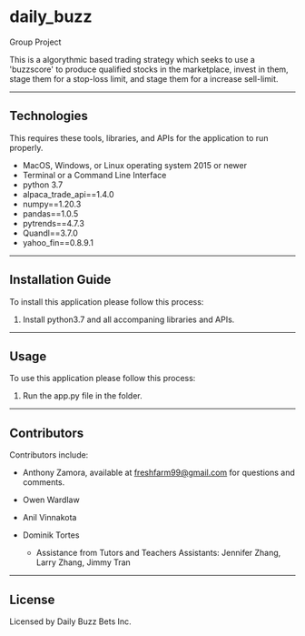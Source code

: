 # daily_buzz
Group Project

This is a algorythmic based trading strategy which seeks to use a 'buzzscore' to produce qualified stocks in the marketplace, invest in them, stage them for a stop-loss limit, and stage them for a increase sell-limit.

---

## Technologies

This requires these tools, libraries, and APIs for the application to run properly.
- MacOS, Windows, or Linux operating system 2015 or newer
- Terminal or a Command Line Interface
- python 3.7 
- alpaca_trade_api==1.4.0
- numpy==1.20.3
- pandas==1.0.5
- pytrends==4.7.3
- Quandl==3.7.0
- yahoo_fin==0.8.9.1
---

## Installation Guide

To install this application please follow this process:

1. Install python3.7 and all accompaning libraries and APIs.


---

## Usage

To use this application please follow this process:

1. Run the app.py file in the folder.

---

## Contributors

Contributors include:
- Anthony Zamora, available at freshfarm99@gmail.com for questions and comments.
- Owen Wardlaw
- Anil Vinnakota
- Dominik Tortes

    - Assistance from Tutors and Teachers Assistants:
        Jennifer Zhang, Larry Zhang, Jimmy Tran

---

## License

Licensed by Daily Buzz Bets Inc.
